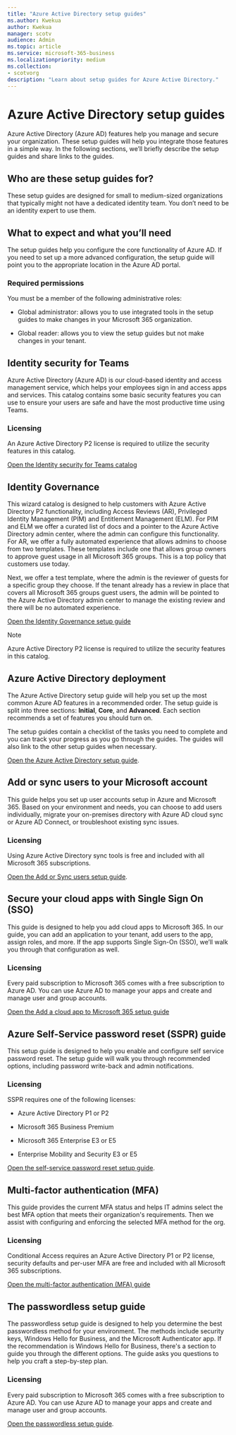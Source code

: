 ```yaml
---
title: "Azure Active Directory setup guides"
ms.author: Kwekua
author: Kwekua
manager: scotv
audience: Admin
ms.topic: article
ms.service: microsoft-365-business
ms.localizationpriority: medium
ms.collection: 
- scotvorg
description: "Learn about setup guides for Azure Active Directory."
---
```


# Azure Active Directory setup guides

Azure Active Directory (Azure AD) features help you manage and secure your organization. These setup guides will help you integrate those features in a simple way. In the following sections, we’ll briefly describe the setup guides and share links to the guides.

## Who are these setup guides for?

These setup guides are designed for small to medium-sized organizations that typically might not have a dedicated identity team. You don’t need to be an identity expert to use them.

## What to expect and what you’ll need

The setup guides help you configure the core functionality of Azure AD. If you need to set up a more advanced configuration, the setup guide will point you to the appropriate location in the Azure AD portal.

### Required permissions

You must be a member of the following administrative roles:

- Global administrator: allows you to use integrated tools in the setup guides to make changes in your Microsoft 365 organization.

- Global reader: allows you to view the setup guides but not make changes in your tenant.

## Identity security for Teams

Azure Active Directory (Azure AD) is our cloud-based identity and access management service, which helps your employees sign in and access apps and services.
This catalog contains some basic security features you can use to ensure your users are safe and have the most productive time using Teams.

### Licensing

An Azure Active Directory P2 license is required to utilize the security features in this catalog.

[Open the Identity security for Teams catalog](https://aka.ms/teamsidentity)

## Identity Governance

This wizard catalog is designed to help customers with Azure Active Directory P2 functionality, including Access Reviews (AR), Privileged Identity Management (PIM) and Entitlement Management (ELM). For PIM and ELM we offer a curated list of docs and a pointer to the Azure Active Directory admin center, where the admin can configure this functionality. For AR, we offer a fully automated experience that allows admins to choose from two templates. These templates include one that allows group owners to approve guest usage in all Microsoft 365 groups. This is a top policy that customers use today.  

Next, we offer a test template, where the admin is the reviewer of guests for a specific group they choose. If the tenant already has a review in place that covers all Microsoft 365 groups guest users, the admin will be pointed to the Azure Active Directory admin center to manage the existing review and there will be no automated experience.

[Open the Identity Governance setup guide](https://go.microsoft.com/fwlink/p/?linkid=386330)

> [!NOTE]
> Azure Active Directory P2 license is required to utilize the security features in this catalog.

## Azure Active Directory deployment  

The Azure Active Directory setup guide will help you set up the most common Azure AD features in a recommended order. The setup guide is split into three sections: **Initial**, **Core**, and **Advanced**. Each section recommends a set of features you should turn on.

The setup guides contain a checklist of the tasks you need to complete and you can track your progress as you go through the guides. The guides will also link to the other setup guides when necessary.

[Open the Azure Active Directory setup guide](https://go.microsoft.com/fwlink/p/?linkid=2183427).

## Add or sync users to your Microsoft account  

This guide helps you set up user accounts setup in Azure and Microsoft 365. Based on your environment and needs, you can choose to add users individually, migrate your on-premises directory with Azure AD cloud sync or Azure AD Connect, or troubleshoot existing sync issues.

### Licensing

Using Azure Active Directory sync tools is free and included with all Microsoft 365 subscriptions.

[Open the Add or Sync users setup guide](https://go.microsoft.com/fwlink/?linkid=2183349).

## Secure your cloud apps with Single Sign On (SSO)

This guide is designed to help you add cloud apps to Microsoft 365. In our guide, you can add an application to your tenant, add users to the app, assign roles, and more.  If the app supports Single Sign-On (SSO), we’ll walk you through that configuration as well.

### Licensing

Every paid subscription to Microsoft 365 comes with a free subscription to Azure AD. You can use Azure AD to manage your apps and create and manage user and group accounts.

[Open the Add a cloud app to Microsoft 365 setup guide](https://aka.ms/AzureAppSetup)

## Azure Self-Service password reset (SSPR) guide

This setup guide is designed to help you enable and configure self service password reset. The setup guide will walk you through recommended options, including password write-back and admin notifications.

### Licensing

SSPR requires one of the following licenses:

- Azure Active Directory P1 or P2

- Microsoft 365 Business Premium

- Microsoft 365 Enterprise E3 or E5  

- Enterprise Mobility and Security E3 or E5

[Open the self-service password reset setup guide](https://go.microsoft.com/fwlink/p/?linkid=2183284).

## Multi-factor authentication (MFA)

This guide provides the current MFA status and helps IT admins select the best MFA option that meets their organization's requirements. Then we assist with configuring and enforcing the selected MFA method for the org.

### Licensing

Conditional Access requires an Azure Active Directory P1 or P2 license, security defaults and per-user MFA are free and included with all Microsoft 365 subscriptions.

[Open the multi-factor authentication (MFA) guide](https://go.microsoft.com/fwlink/?linkid=2183506)

## The passwordless setup guide

The passwordless setup guide is designed to help you determine the best passwordless method for your environment. The methods include security keys, Windows Hello for Business, and the Microsoft Authenticator app. If the recommendation is Windows Hello for Business, there's a section to guide you through the different options. The guide asks you questions to help you craft a step-by-step plan.

### Licensing

Every paid subscription to Microsoft 365 comes with a free subscription to Azure AD. You can use Azure AD to manage your apps and create and manage user and group accounts.

[Open the passwordless setup guide](https://go.microsoft.com/fwlink/?linkid=2183427).

